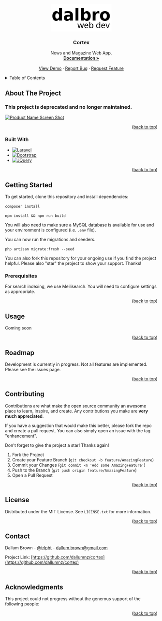 <a name="readme-top"></a>

<!--
*** This template is a fork of Best-README-Template.
*** http://gitea.lan:3000/othneildrew/Best-README-Template
***
-->

<!-- PROJECT LOGO -->
<br />
<div align="center">
  <a href="https://github.com/dallumnz/cortex">
    <img src="public/logo.png" alt="Logo" width="200" height="90">
  </a>

<h3 align="center">Cortex</h3>

  <p align="center">
    News and Magazine Web App.
    <br />
    <a href="https://github.com/dallumnz/cortex"><strong>Documentation »</strong></a>
    <br />
    <br />
    <a href="https://github.com/dallumnz/cortex">View Demo</a>
    ·
    <a href="https://github.com/dallumnz/cortex/issues">Report Bug</a>
    ·
    <a href="https://github.com/dallumnz/cortex/issues">Request Feature</a>
  </p>
</div>

<!-- TABLE OF CONTENTS -->
<details>
  <summary>Table of Contents</summary>
  <ol>
    <li>
      <a href="#about-the-project">About The Project</a>
      <ul>
        <li><a href="#built-with">Built With</a></li>
      </ul>
    </li>
    <li>
      <a href="#getting-started">Getting Started</a>
      <ul>
        <li><a href="#prerequisites">Prerequisites</a></li>
      </ul>
    </li>
    <li><a href="#usage">Usage</a></li>
    <li><a href="#roadmap">Roadmap</a></li>
    <li><a href="#contributing">Contributing</a></li>
    <li><a href="#license">License</a></li>
    <li><a href="#contact">Contact</a></li>
    <li><a href="#acknowledgments">Acknowledgments</a></li>
  </ol>
</details>

<!-- ABOUT THE PROJECT -->
## About The Project

### This project is deprecated and no longer maintained.

[![Product Name Screen Shot][product-screenshot]](https://example.com)

<p align="right">(<a href="#readme-top">back to top</a>)</p>

### Built With

* [![Laravel][Laravel.com]][Laravel-url]
* [![Bootstrap][Bootstrap.com]][Bootstrap-url]
* [![JQuery][JQuery.com]][JQuery-url]

<p align="right">(<a href="#readme-top">back to top</a>)</p>

<!-- GETTING STARTED -->
## Getting Started

To get started, clone this repository and install dependencies: 

```composer install```

```npm install && npm run build```

You will also need to make sure a MySQL database is available for use and your environment is configured (i.e. ```.env``` file).

You can now run the migrations and seeders.

```php artisan migrate:fresh --seed```

You can also fork this repository for your ongoing use if you find the project helpful. Please also "star" the project to show your support. Thanks!

### Prerequisites

For search indexing, we use Meilisearch. 
You will need to configure settings as appropriate.

<p align="right">(<a href="#readme-top">back to top</a>)</p>

<!-- USAGE EXAMPLES -->
## Usage

Coming soon

<p align="right">(<a href="#readme-top">back to top</a>)</p>

<!-- ROADMAP -->
## Roadmap

Development is currently in progress. Not all features are implemented. Please see the issues page.

<p align="right">(<a href="#readme-top">back to top</a>)</p>

<!-- CONTRIBUTING -->
## Contributing

Contributions are what make the open source community an awesome place to learn, inspire, and create. Any contributions you make are **very much appreciated**.

If you have a suggestion that would make this better, please fork the repo and create a pull request. You can also simply open an issue with the tag "enhancement".

Don't forget to give the project a star! Thanks again!

1. Fork the Project
2. Create your Feature Branch (`git checkout -b feature/AmazingFeature`)
3. Commit your Changes (`git commit -m 'Add some AmazingFeature'`)
4. Push to the Branch (`git push origin feature/AmazingFeature`)
5. Open a Pull Request

<p align="right">(<a href="#readme-top">back to top</a>)</p>

<!-- LICENSE -->
## License

Distributed under the MIT License. See `LICENSE.txt` for more information.

<p align="right">(<a href="#readme-top">back to top</a>)</p>

<!-- CONTACT -->
## Contact

Dallum Brown - [@trlpht](https://twitter.com/trlpht) - dallum.brown@gmail.com

Project Link: [https://github.com/dallumnz/cortex](https://github.com/dallumnz/cortex)

<p align="right">(<a href="#readme-top">back to top</a>)</p>

<!-- ACKNOWLEDGMENTS -->
## Acknowledgments

This project could not progress without the generous support of the following people:

<p align="right">(<a href="#readme-top">back to top</a>)</p>

<!-- MARKDOWN LINKS & IMAGES -->
<!-- https://www.markdownguide.org/basic-syntax/#reference-style-links -->

[product-screenshot]: public/screenshot.png
[Vue.js]: https://img.shields.io/badge/Vue.js-35495E?style=for-the-badge&logo=vuedotjs&logoColor=4FC08D
[Vue-url]: https://vuejs.org/
[Laravel.com]: https://img.shields.io/badge/Laravel-FF2D20?style=for-the-badge&logo=laravel&logoColor=white
[Laravel-url]: https://laravel.com
[Bootstrap.com]: https://img.shields.io/badge/Bootstrap-563D7C?style=for-the-badge&logo=bootstrap&logoColor=white
[Bootstrap-url]: https://getbootstrap.com
[JQuery.com]: https://img.shields.io/badge/jQuery-0769AD?style=for-the-badge&logo=jquery&logoColor=white
[JQuery-url]: https://jquery.com 
